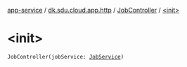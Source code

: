 [app-service](../../index.md) / [dk.sdu.cloud.app.http](../index.md) / [JobController](index.md) / [&lt;init&gt;](./-init-.md)

# &lt;init&gt;

`JobController(jobService: `[`JobService`](../../dk.sdu.cloud.app.services/-job-service/index.md)`)`